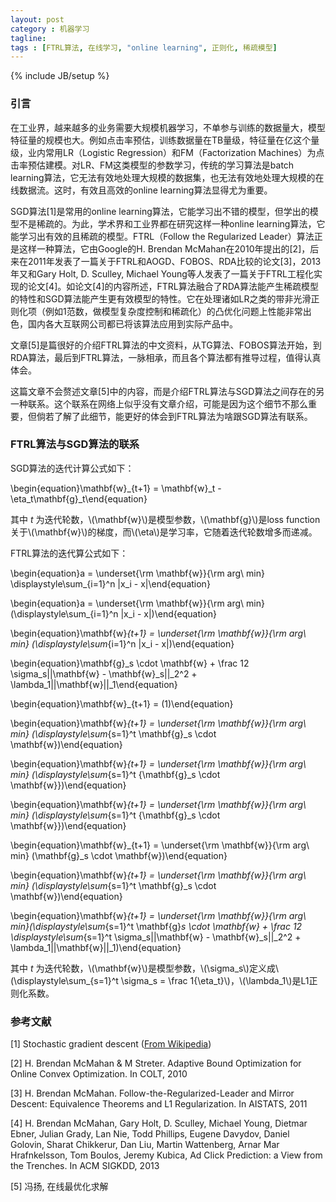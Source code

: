 ```yaml
---
layout: post
category : 机器学习
tagline: 
tags : [FTRL算法, 在线学习, "online learning", 正则化, 稀疏模型]
---
```

{% include JB/setup %}

### 引言

在工业界，越来越多的业务需要大规模机器学习，不单参与训练的数据量大，模型特征量的规模也大。例如点击率预估，训练数据量在TB量级，特征量在亿这个量级，业内常用LR（Logistic Regression）和FM（Factorization Machines）为点击率预估建模。对LR、FM这类模型的参数学习，传统的学习算法是batch learning算法，它无法有效地处理大规模的数据集，也无法有效地处理大规模的在线数据流。这时，有效且高效的online learning算法显得尤为重要。

SGD算法[1]是常用的online learning算法，它能学习出不错的模型，但学出的模型不是稀疏的。为此，学术界和工业界都在研究这样一种online learning算法，它能学习出有效的且稀疏的模型。FTRL（Follow the Regularized Leader）算法正是这样一种算法，它由Google的H. Brendan McMahan在2010年提出的[2]，后来在2011年发表了一篇关于FTRL和AOGD、FOBOS、RDA比较的论文[3]，2013年又和Gary Holt, D. Sculley, Michael Young等人发表了一篇关于FTRL工程化实现的论文[4]。如论文[4]的内容所述，FTRL算法融合了RDA算法能产生稀疏模型的特性和SGD算法能产生更有效模型的特性。它在处理诸如LR之类的带非光滑正则化项（例如1范数，做模型复杂度控制和稀疏化）的凸优化问题上性能非常出色，国内各大互联网公司都已将该算法应用到实际产品中。

文章[5]是篇很好的介绍FTRL算法的中文资料，从TG算法、FOBOS算法开始，到RDA算法，最后到FTRL算法，一脉相承，而且各个算法都有推导过程，值得认真体会。

这篇文章不会赘述文章[5]中的内容，而是介绍FTRL算法与SGD算法之间存在的另一种联系。这个联系在网络上似乎没有文章介绍，可能是因为这个细节不那么重要，但倘若了解了此细节，能更好的体会到FTRL算法为啥跟SGD算法有联系。

### FTRL算法与SGD算法的联系

SGD算法的迭代计算公式如下：

\begin{equation}\mathbf{w}_{t+1} = \mathbf{w}_t - \eta_t\mathbf{g}_t\end{equation}

其中 *t* 为迭代轮数，\\(\mathbf{w}\\)是模型参数，\\(\mathbf{g}\\)是loss function关于\\(\mathbf{w}\\)的梯度，而\\(\eta\\)是学习率，它随着迭代轮数增多而递减。

FTRL算法的迭代算公式如下：

\begin{equation}a = \underset{\rm \mathbf{w}}{\rm arg\ min} \displaystyle\sum_{i=1}^n \|x_i - x\|\end{equation}

\begin{equation}a = \underset{\rm \mathbf{w}}{\rm arg\ min} (\displaystyle\sum_{i=1}^n \|x_i - x\|)\end{equation}

\begin{equation}\mathbf{w}_{t+1} = \underset{\rm \mathbf{w}}{\rm arg\ min} (\displaystyle\sum_{i=1}^n \|x_i - x\|)\end{equation}

\begin{equation}\mathbf{g}_s \cdot \mathbf{w} + \frac 12 \sigma_s\|\|\mathbf{w} - \mathbf{w}_s\|\|_2^2 + \lambda_1\|\|\mathbf{w}\|\|_1\end{equation}

\begin{equation}\mathbf{w}_{t+1} = (1)\end{equation}

\begin{equation}\mathbf{w}_{t+1} = \underset{\rm \mathbf{w}}{\rm arg\ min} (\displaystyle\sum_{s=1}^t \mathbf{g}_s \cdot \mathbf{w})\end{equation}

\begin{equation}\mathbf{w}_{t+1} = \underset{\rm \mathbf{w}}{\rm arg\ min} (\displaystyle\sum_{s=1}^t {\mathbf{g}_s \cdot \mathbf{w}})\end{equation}

\begin{equation}\mathbf{w}_{t+1} = \underset{\rm \mathbf{w}}{\rm arg\ min} (\displaystyle\sum_{s=1}^t {\mathbf{g}_s \cdot \mathbf{w}})\end{equation}

\begin{equation}\mathbf{w}_{t+1} = \underset{\rm \mathbf{w}}{\rm arg\ min} (\mathbf{g}_s \cdot \mathbf{w})\end{equation}

\begin{equation}\mathbf{w}_{t+1} = \underset{\rm \mathbf{w}}{\rm arg\ min} (\displaystyle\sum_{s=1}^t \mathbf{g}_s \cdot \mathbf{w})\end{equation}

\begin{equation}\mathbf{w}_{t+1} = \underset{\rm \mathbf{w}}{\rm arg\ min}(\displaystyle\sum_{s=1}^t \mathbf{g}_s \cdot \mathbf{w} + \frac 12 \displaystyle\sum_{s=1}^t \sigma_s\|\|\mathbf{w} - \mathbf{w}_s\|\|_2^2 + \lambda_1\|\|\mathbf{w}\|\|_1)\end{equation}

其中 *t* 为迭代轮数，\\(\mathbf{w}\\)是模型参数，\\(\sigma_s\\)定义成\\(\displaystyle\sum_{s=1}^t \sigma_s = \frac 1{\eta_t}\\)，\\(\lambda_1\\)是L1正则化系数。

### 参考文献

[1] Stochastic gradient descent ([From Wikipedia](https://en.wikipedia.org/wiki/Stochastic_gradient_descent))

[2] H. Brendan McMahan & M Streter. Adaptive Bound Optimization for Online Convex Optimization. In COLT, 2010

[3] H. Brendan McMahan. Follow-the-Regularized-Leader and Mirror Descent: Equivalence Theorems and L1 Regularization. In AISTATS, 2011

[4] H. Brendan McMahan, Gary Holt, D. Sculley, Michael Young, Dietmar Ebner, Julian Grady, Lan Nie, Todd Phillips, Eugene Davydov, Daniel Golovin, Sharat Chikkerur, Dan Liu, Martin Wattenberg, Arnar Mar Hrafnkelsson, Tom Boulos, Jeremy Kubica, Ad Click Prediction: a View from the Trenches. In ACM SIGKDD, 2013

[5] 冯扬, 在线最优化求解

